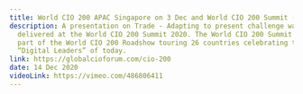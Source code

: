 ```yaml
---
title: World CIO 200 APAC Singapore on 3 Dec and World CIO 200 Summit (Grand Finale)
description: A presentation on Trade - Adapting to present challenge was
  delivered at the World CIO 200 Summit 2020. The World CIO 200 Summit 2020 is
  part of the World CIO 200 Roadshow touring 26 countries celebrating the
  “Digital Leaders” of today.
link: https://globalcioforum.com/cio-200
date: 14 Dec 2020
videoLink: https://vimeo.com/486806411
---
```

